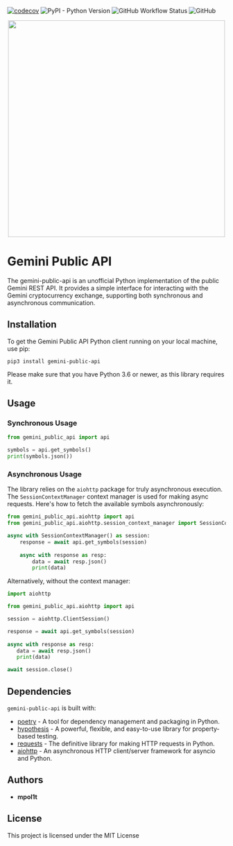 [![codecov](https://codecov.io/gh/mpol1t/gemini-public-api/branch/main/graph/badge.svg?token=LV1BARCUF9)](https://codecov.io/gh/mpol1t/gemini-public-api)
![PyPI - Python Version](https://img.shields.io/pypi/pyversions/gemini-public-api)
![GitHub Workflow Status](https://img.shields.io/github/actions/workflow/status/mpol1t/gemini-public-api/python-app.yml)
![GitHub](https://img.shields.io/github/license/mpol1t/gemini-public-api)

<p align="center">
  <img src="https://docs.gemini.com/images/gemini_api_dark_bg-ead2d197.svg" width="500" />
</p>


# Gemini Public API 

The gemini-public-api is an unofficial Python implementation of the public Gemini REST API. It provides a simple interface for interacting with the Gemini cryptocurrency exchange, supporting both synchronous and asynchronous communication.


## Installation

To get the Gemini Public API Python client running on your local machine, use pip:

```
pip3 install gemini-public-api
```

Please make sure that you have Python 3.6 or newer, as this library requires it.

## Usage

### Synchronous Usage

```python
from gemini_public_api import api

symbols = api.get_symbols()
print(symbols.json())
```

### Asynchronous Usage

The library relies on the `aiohttp` package for truly asynchronous execution. The `SessionContextManager` context manager is used for making async requests. Here's how to fetch the available symbols asynchronously:

```python
from gemini_public_api.aiohttp import api
from gemini_public_api.aiohttp.session_context_manager import SessionContextManager

async with SessionContextManager() as session:
    response = await api.get_symbols(session)
    
    async with response as resp:
        data = await resp.json()
        print(data)
```

Alternatively, without the context manager:

```python
import aiohttp

from gemini_public_api.aiohttp import api

session = aiohttp.ClientSession()

response = await api.get_symbols(session)
 
async with response as resp:
   data = await resp.json()
   print(data)

await session.close()
```

## Dependencies

`gemini-public-api` is built with:

* [poetry](https://python-poetry.org/docs/) -  A tool for dependency management and packaging in Python.
* [hypothesis](https://hypothesis.readthedocs.io/en/latest/) - A powerful, flexible, and easy-to-use library for property-based testing.
* [requests](https://docs.python-requests.org/en/latest/) - The definitive library for making HTTP requests in Python.
* [aiohttp](https://docs.aiohttp.org/en/stable/) - An asynchronous HTTP client/server framework for asyncio and Python.

## Authors

* **mpol1t**

## License

This project is licensed under the MIT License
